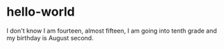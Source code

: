 # hello-world
I don't know
I am fourteen, almost fifteen, I am going into tenth grade and my birthday is August second.
